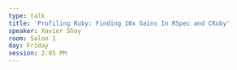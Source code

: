 ```yaml
---
type: talk
title: 'Profiling Ruby: Finding 10x Gains In RSpec and CRuby'
speaker: Xavier Shay
room: Salon 1
day: Friday
session: 2:05 PM
---
```

